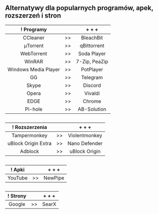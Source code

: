 ## Alternatywy dla popularnych programów, apek, rozszerzeń i stron


! Programy | | + + +
| :---: | :---: | :---:
| CCleaner | >> | BleachBit
| μTorrent | >> | qBittorrent
| WebTorrent | >> | Soda Player
| WinRAR | >> | 7-Zip, PeaZip
| Windows Media Player | >> | PotPlayer
| GG | >> | Telegram
| Skype | >> | Discord
| Opera | >> | Vivaldi
| EDGE | >> | Chrome
| Pi-hole | >> | AB-Solution

##

! Rozszerzenia | | + + +
| :---: | :---: | :---:
| Tampermonkey | >> | Violentmonkey
| uBlock Origin Extra | >> | Nano Defender
| Adblock | >> | uBlock Origin

##

! Apki | | + + +
| :---: | :---: | :---:
| YouTube | >> | NewPipe

##

! Strony | | + + +
| :---: | :---: | :---:
| Google | >> | SearX

